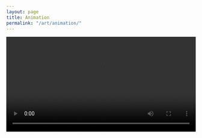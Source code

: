```yaml
---
layout: page
title: Animation
permalink: "/art/animation/"
--- 
```


<!-- ![](/images/animation/animation.mp4) -->


<video width="100%" controls>
  <source type="video/mp4" src="/images/animation/animation.mp4">
</video>
